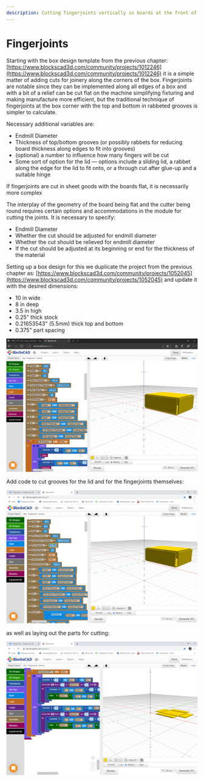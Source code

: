 ```yaml
---
description: Cutting fingerjoints vertically in boards at the front of the machine
---
```


# Fingerjoints

Starting with the box design template from the previous chapter: [https://www.blockscad3d.com/community/projects/1012246](https://www.blockscad3d.com/community/projects/1012246) it is a simple matter of adding cuts for joinery along the corners of the box. Fingerjoints are notable since they can be implemented along all edges of a box and with a bit of a relief can be cut flat on the machine simplifying fixturing and making manufacture more efficient, but the traditional technique of fingerjoints at the box corner with the top and bottom in rabbeted grooves is simpler to calculate.

Necessary additional variables are:

* Endmill Diameter
* Thickness of top/bottom grooves \(or possibly rabbets for reducing board thickness along edges to fit into grooves\)
* \(optional\) a number to influence how many fingers will be cut
* Some sort of option for the lid ― options include a sliding lid, a rabbet along the edge for the lid to fit onto, or a through cut after glue-up and a suitable hinge

If fingerjoints are cut in sheet goods with the boards flat, it is necessarily more complex

The interplay of the geometry of the board being flat and the cutter being round requires certain options and accommodations in the module for cutting the joints. It is necessary to specify:

* Endmill Diameter
* Whether the cut should be adjusted for endmill diameter
* Whether the cut should be relieved for endmill diameter
* If the cut should be adjusted at its beginning or end for the thickness of the material

Setting up a box design for this we duplicate the project from the previous chapter as: [https://www.blockscad3d.com/community/projects/1052045](https://www.blockscad3d.com/community/projects/1052045) and update it with the desired dimensions:

* 10 in wide
* 8 in deep
* 3.5 in high
* 0.25" thick stock
* 0.21653543" \(5.5mm\) thick top and bottom
* 0.375" part spacing

![BlockSCAD: Fingerjoints: Vertical: Variables](.gitbook/assets/blockscad-fingerjoint-vertical-variables.png)

Add code to cut grooves for the lid and for the fingerjoints themselves:

![BlockSCAD: Fingerjoints: Vertical: Features](.gitbook/assets/blockscad-fingerjoint-vertical-features.png)

 as well as laying out the parts for cutting:

![BlockSCAD: Fingerjoints: Vertical: DXF](.gitbook/assets/blockscad-fingerjoint-vertical-dxf.png)

